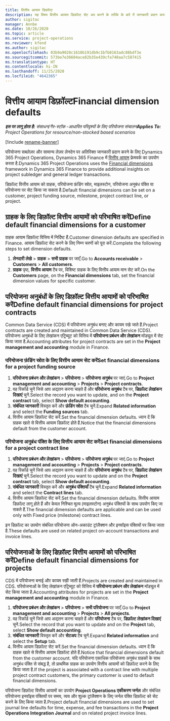 ```yaml
---
title: वित्तीय आयाम डिफ़ॉल्ट
description: यह विषय वित्तीय आयाम डिफ़ॉल्ट सेट अप करने के तरीके के बारे में जानकारी प्रदान करता है.
author: sigitac
manager: Annbe
ms.date: 10/26/2020
ms.topic: article
ms.service: project-operations
ms.reviewer: kfend
ms.author: sigitac
ms.openlocfilehash: 03b9a9028c1610b191db9c1bfb0163adc88bdf3e
ms.sourcegitcommit: 573be7e36604ace82b35e439cfa748aa7c587415
ms.translationtype: HT
ms.contentlocale: hi-IN
ms.lasthandoff: 11/25/2020
ms.locfileid: "4642365"
---
```

# <a name="financial-dimension-defaults"></a><span data-ttu-id="2e976-103">वित्तीय आयाम डिफ़ॉल्ट</span><span class="sxs-lookup"><span data-stu-id="2e976-103">Financial dimension defaults</span></span>

<span data-ttu-id="2e976-104">_**इस पर लागू होता है:** संसाधन/गैर-स्टॉक -आधारित परिदृश्यों के लिए परियोजना संचालन_</span><span class="sxs-lookup"><span data-stu-id="2e976-104">_**Applies To:** Project Operations for resource/non-stocked based scenarios_</span></span>

[!include [rename-banner](~/includes/cc-data-platform-banner.md)]

<span data-ttu-id="2e976-105">परियोजना सबलेज़र और सामान्य लेज़र लेनदेन पर अतिरिक्त जानकारी प्रदान करने के लिए Dynamics 365 Project Operations, Dynamics 365 Finance में [वित्तीय आयाम](https://docs.microsoft.com/dynamics365/finance/general-ledger/financial-dimensions) फ़्रेमवर्क का उपयोग करता है.</span><span class="sxs-lookup"><span data-stu-id="2e976-105">Dynamics 365 Project Operations uses the [Financial dimensions](https://docs.microsoft.com/dynamics365/finance/general-ledger/financial-dimensions) framework in Dynamics 365 Finance to provide additional insights on project subledger and general ledger transactions.</span></span>

<span data-ttu-id="2e976-106">डिफ़ॉल्ट वित्तीय आयाम को ग्राहक, परियोजना फ़ंडिंग स्रोत, माइलस्टोन, परियोजना अनुबंध पंक्ति या परियोजना पर सेट किया जा सकता है.</span><span class="sxs-lookup"><span data-stu-id="2e976-106">Default financial dimensions can be set on a customer, project funding source, milestone, project contract line, or project.</span></span>

## <a name="define-default-financial-dimensions-for-a-customer"></a><span data-ttu-id="2e976-107">ग्राहक के लिए डिफ़ॉल्ट वित्तीय आयामों को परिभाषित करें</span><span class="sxs-lookup"><span data-stu-id="2e976-107">Define default financial dimensions for a customer</span></span>

<span data-ttu-id="2e976-108">ग्राहक आयाम डिफ़ॉल्ट वित्तिय में निर्दिष्ट हैं.</span><span class="sxs-lookup"><span data-stu-id="2e976-108">Customer dimension defaults are specified in Finance.</span></span> <span data-ttu-id="2e976-109">आयाम डिफ़ॉल्ट सेट करने के लिए निम्न चरणों को पूरा करें.</span><span class="sxs-lookup"><span data-stu-id="2e976-109">Complete the following steps to set dimension defaults.</span></span>

1. <span data-ttu-id="2e976-110">**लेनदारी लेखे** > **ग्राहक** > **सभी ग्राहक** पर जाएँ.</span><span class="sxs-lookup"><span data-stu-id="2e976-110">Go to **Accounts receivable** > **Customers** > **All customers**.</span></span>
2. <span data-ttu-id="2e976-111">**ग्राहक** पृष्ठ, **वित्तीय आयाम** टैब पर, विशिष्ट ग्राहक के लिए वित्तीय आयाम मान सेट करें.</span><span class="sxs-lookup"><span data-stu-id="2e976-111">On the **Customers** page, on the **Financial dimensions** tab, set the financial dimension values for specific customer.</span></span>

## <a name="define-default-financial-dimensions-for-project-contracts"></a><span data-ttu-id="2e976-112">परियोजना अनुबंधों के लिए डिफ़ॉल्ट वित्तीय आयामों को परिभाषित करें</span><span class="sxs-lookup"><span data-stu-id="2e976-112">Define default financial dimensions for project contracts</span></span>

<span data-ttu-id="2e976-113">Common Data Service (CDS) में परियोजना अनुबंध बनाए और कायम रखे जाते हैं.</span><span class="sxs-lookup"><span data-stu-id="2e976-113">Project contracts are created and maintained in Common Data Service (CDS).</span></span> <span data-ttu-id="2e976-114">परियोजना अनुबंधों के लिए लेखांकन एट्रिब्यूट को वित्तिय में **परियोजना प्रबंधन और लेखांकन** मॉड्यूल में सेट किया जाता है.</span><span class="sxs-lookup"><span data-stu-id="2e976-114">Accounting attributes for project contracts are set in the **Project management and accounting** module in Finance.</span></span>

### <a name="set-financial-dimensions-for-a-project-funding-source"></a><span data-ttu-id="2e976-115">परियोजना फ़ंडिंग स्रोत के लिए वित्तीय आयाम सेट करें</span><span class="sxs-lookup"><span data-stu-id="2e976-115">Set financial dimensions for a project funding source</span></span>

1. <span data-ttu-id="2e976-116">**परियोजना प्रबंधन और लेखांकन** > **परियोजना** > **परियोजना अनुबंध** पर जाएं.</span><span class="sxs-lookup"><span data-stu-id="2e976-116">Go to **Project management and accounting** > **Projects** > **Project contracts**.</span></span>
2. <span data-ttu-id="2e976-117">वह रिकॉर्ड चुनें जिसे आप अद्यतन करना चाहते हैं और **परियोजना अनुबंध** टैब पर, **डिफ़ॉल्ट लेखांकन दिखाएं** चुनें.</span><span class="sxs-lookup"><span data-stu-id="2e976-117">Select the record you want to update, and on the **Project contract** tab, select **Show default accounting**.</span></span>
3. <span data-ttu-id="2e976-118">**संबंधित जानकारी** विस्तृत करें और **फ़ंडिंग स्रोत** टैब चुनें.</span><span class="sxs-lookup"><span data-stu-id="2e976-118">Expand **Related information** and select the **Funding sources** tab.</span></span>
4. <span data-ttu-id="2e976-119">वित्तीय आयाम डिफ़ॉल्ट सेट करें.</span><span class="sxs-lookup"><span data-stu-id="2e976-119">Set the financial dimension defaults.</span></span> <span data-ttu-id="2e976-120">ध्यान दें कि ग्राहक खाते से वित्तीय आयाम डिफ़ॉल्ट होते हैं.</span><span class="sxs-lookup"><span data-stu-id="2e976-120">Notice that the financial dimensions default from the customer account.</span></span>

### <a name="set-financial-dimensions-for-a-project-contract-line"></a><span data-ttu-id="2e976-121">परियोजना अनुबंध पंक्ति के लिए वित्तीय आयाम सेट करें</span><span class="sxs-lookup"><span data-stu-id="2e976-121">Set financial dimensions for a project contract line</span></span>

1. <span data-ttu-id="2e976-122">**परियोजना प्रबंधन और लेखांकन** > **परियोजना** > **परियोजना अनुबंध** पर जाएं.</span><span class="sxs-lookup"><span data-stu-id="2e976-122">Go to **Project management and accounting** > **Projects** > **Project contracts**.</span></span>
2. <span data-ttu-id="2e976-123">वह रिकॉर्ड चुनें जिसे आप अद्यतन करना चाहते हैं और **परियोजना अनुबंध** टैब पर, **डिफ़ॉल्ट लेखांकन दिखाएं** चुनें.</span><span class="sxs-lookup"><span data-stu-id="2e976-123">Select the record you want to update and on the **Project contract** tab, select **Show default accounting**.</span></span>
3. <span data-ttu-id="2e976-124">**संबंधित जानकारी** विस्तृत करें और **अनुबंध पंक्तियाँ** टैब चुनें.</span><span class="sxs-lookup"><span data-stu-id="2e976-124">Expand **Related information** and select the **Contract lines** tab.</span></span>
4. <span data-ttu-id="2e976-125">वित्तीय आयाम डिफ़ॉल्ट सेट करें.</span><span class="sxs-lookup"><span data-stu-id="2e976-125">Set the financial dimension defaults.</span></span> <span data-ttu-id="2e976-126">वित्तीय आयाम डिफ़ॉल्ट लागू होते हैं और केवल निश्चित मूल्य (माइलस्टोन) अनुबंध पंक्तियों के साथ उपयोग किए जा सकते हैं.</span><span class="sxs-lookup"><span data-stu-id="2e976-126">The financial dimension defaults are applicable and can be used only with Fixed price (milestone) contract lines.</span></span>

<span data-ttu-id="2e976-127">इन डिफ़ॉल्ट का उपयोग संबंधित परियोजना ऑन-अकाउंट ट्रांज़ैक्शन और इनवॉइस पंक्तियों पर किया जाता है.</span><span class="sxs-lookup"><span data-stu-id="2e976-127">These defaults are used on related project on-account transactions and invoice lines.</span></span>

## <a name="define-default-financial-dimensions-for-projects"></a><span data-ttu-id="2e976-128">परियोजनाओं के लिए डिफ़ॉल्ट वित्तीय आयामों को परिभाषित करें</span><span class="sxs-lookup"><span data-stu-id="2e976-128">Define default financial dimensions for projects</span></span>

<span data-ttu-id="2e976-129">CDS में परियोजना बनाई और कायम रखी जाती हैं.</span><span class="sxs-lookup"><span data-stu-id="2e976-129">Projects are created and maintained in CDS.</span></span> <span data-ttu-id="2e976-130">परियोजनाओं के लिए लेखांकन एट्रिब्यूट को वित्तिय में **परियोजना प्रबंधन और लेखांकन** मॉड्यूल में सेट किया जाता है.</span><span class="sxs-lookup"><span data-stu-id="2e976-130">Accounting attributes for projects are set in the **Project management and accounting** module in Finance.</span></span>

1. <span data-ttu-id="2e976-131">**परियोजना प्रबंधन और लेखांकन** > **परियोजना** > **सभी परियोजना** पर जाएँ.</span><span class="sxs-lookup"><span data-stu-id="2e976-131">Go to **Project management and accounting** > **Projects** > **All projects**.</span></span>
2. <span data-ttu-id="2e976-132">वह रिकॉर्ड चुनें जिसे आप अद्यतन करना चाहते हैं और **परियोजना** टैब पर, **डिफ़ॉल्ट लेखांकन दिखाएं** चुनें.</span><span class="sxs-lookup"><span data-stu-id="2e976-132">Select the record that you want to update and on the **Project** tab, select **Show default accounting**.</span></span>
3. <span data-ttu-id="2e976-133">**संबंधित जानकारी** विस्तृत करें और **सेटअप** टैब चुनें.</span><span class="sxs-lookup"><span data-stu-id="2e976-133">Expand **Related information** and select the **Setup** tab.</span></span>
4. <span data-ttu-id="2e976-134">वित्तीय आयाम डिफ़ॉल्ट सेट करें.</span><span class="sxs-lookup"><span data-stu-id="2e976-134">Set the financial dimension defaults.</span></span> <span data-ttu-id="2e976-135">ध्यान दें कि ग्राहक खाते से वित्तीय आयाम डिफ़ॉल्ट होते हैं.</span><span class="sxs-lookup"><span data-stu-id="2e976-135">Notice that financial dimensions default from the customer account.</span></span> <span data-ttu-id="2e976-136">यदि परियोजना एकाधिक परियोजना अनुबंध ग्राहकों के साथ अनुबंध पंक्ति से संबद्ध है, तो प्राथमिक ग्राहक का उपयोग वित्तीय आयामों को डिफ़ॉल्ट करने के लिए किया जाता है.</span><span class="sxs-lookup"><span data-stu-id="2e976-136">If the project is associated with a contract line with multiple project contract customers, the primary customer is used to default financial dimensions.</span></span>

<span data-ttu-id="2e976-137">परियोजना डिफ़ॉल्ट वित्तीय आयामों का उपयोग **Project Operations एकीकरण जर्नल** और संबंधित परियोजना इनवॉइस पंक्तियों पर समय, व्यय और शुल्क ट्रांज़ैक्शन के लिए जर्नल पंक्ति डिफ़ॉल्ट को सेट करने के लिए किया जाता है.</span><span class="sxs-lookup"><span data-stu-id="2e976-137">Project default financial dimensions are used to set journal line defaults for time, expense, and fee transactions in the **Project Operations Integration Journal** and on related project invoice lines.</span></span>
